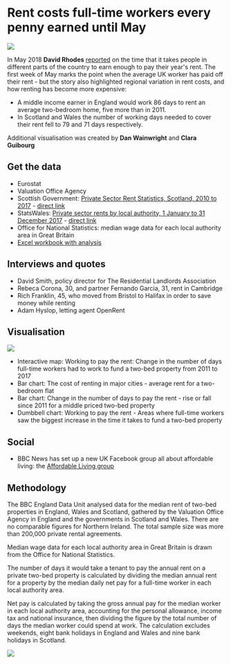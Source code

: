 # Rent costs full-time workers every penny earned until May

![](https://ichef-1.bbci.co.uk/news/624/cpsprodpb/82C7/production/_101097433_rentdays8-nc.png)
 
In May 2018 **David Rhodes** [reported](http://www.bbc.co.uk/news/uk-england-43881389) on the time that it takes people in different parts of the country to earn enough to pay their year's rent. The first week of May marks the point when the average UK worker has paid off their rent - but the story also highlighted regional variation in rent costs, and how renting has become more expensive: 

* A middle income earner in England would work 86 days to rent an average two-bedroom home, five more than in 2011. 
* In Scotland and Wales the number of working days needed to cover their rent fell to 79 and 71 days respectively.

Additional visualisation was created by **Dan Wainwright** and **Clara Guibourg**

## Get the data

* Eurostat 
* Valuation Office Agency
* Scottish Government: [Private Sector Rent Statistics, Scotland, 2010 to 2017](http://www.gov.scot/Publications/2017/11/7528/downloads) - [direct link](http://www.gov.scot/Resource/0052/00527607.xlsm)
* StatsWales: [Private sector rents by local authority, 1 January to 31 December 2017](https://statswales.gov.wales/Catalogue/Housing/Private-Sector-Rents) - [direct link](https://statswales.gov.wales/Download/File?fileId=408)
* Office for National Statistics: median wage data for each local authority area in Great Britain  
* [Excel workbook with analysis](https://github.com/BBC-Data-Unit/rent-day/blob/master/Rent%20Free%20Workbook.xlsx)

## Interviews and quotes

* David Smith, policy director for The Residential Landlords Association
* Rebeca Corona, 30, and partner Fernando Garcia, 31, rent in Cambridge
* Rich Franklin, 45, who moved from Bristol to Halifax in order to save money while renting
* Adam Hyslop, letting agent OpenRent

## Visualisation

![](https://ichef-1.bbci.co.uk/news/624/cpsprodpb/5BC8/production/_101069432_chart-rent_change_020418-zjqze-nc.png)

* Interactive map: Working to pay the rent: Change in the number of days full-time workers had to work to fund a two-bed property from 2011 to 2017
* Bar chart: The cost of renting in major cities - average rent for a two-bedroom flat 
* Bar chart: Change in the number of days to pay the rent - rise or fall since 2011 for a middle priced two-bed property
* Dumbbell chart: Working to pay the rent - Areas where full-time workers saw the biggest increase in the time it takes to fund a two-bed property

## Social 

* BBC News has set up a new UK Facebook group all about affordable living: the [Affordable Living group](https://www.facebook.com/groups/1662266277150033/)

## Methodology

The BBC England Data Unit analysed data for the median rent of two-bed properties in England, Wales and Scotland, gathered by the Valuation Office Agency in England and the governments in Scotland and Wales. There are no comparable figures for Northern Ireland. The total sample size was more than 200,000 private rental agreements.

Median wage data for each local authority area in Great Britain is drawn from the Office for National Statistics.

The number of days it would take a tenant to pay the annual rent on a private two-bed property is calculated by dividing the median annual rent for a property by the median daily net pay for a full-time worker in each local authority area.

Net pay is calculated by taking the gross annual pay for the median worker in each local authority area, accounting for the personal allowance, income tax and national insurance, then dividing the figure by the total number of days the median worker could spend at work. The calculation excludes weekends, eight bank holidays in England and Wales and nine bank holidays in Scotland.

![](https://ichef.bbci.co.uk/news/624/cpsprodpb/3FEB/production/_101036361_chart-rent_international_190418-qjnvp-nc.png)
